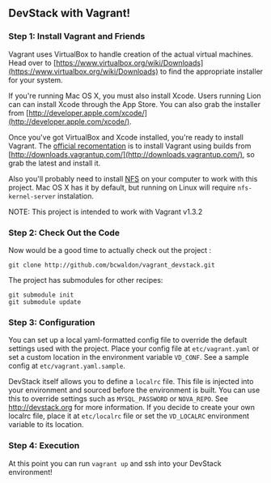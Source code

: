## DevStack with Vagrant!

### Step 1: Install Vagrant and Friends
Vagrant uses VirtualBox to handle creation of the actual virtual machines. Head over to [https://www.virtualbox.org/wiki/Downloads](https://www.virtualbox.org/wiki/Downloads) to find the appropriate installer for your system.

If you're running Mac OS X, you must also install Xcode. Users running Lion can can install Xcode through the App Store. You can also grab the installer from [http://developer.apple.com/xcode/](http://developer.apple.com/xcode/).

Once you've got VirtualBox and Xcode installed, you're ready to install Vagrant. The [official recomentation](http://docs.vagrantup.com/v2/installation/index.html) is to install Vagrant using builds from [http://downloads.vagrantup.com/](http://downloads.vagrantup.com/), so grab the latest and install it.

Also you'll probably need to install [NFS](http://en.wikipedia.org/wiki/Network_File_System) on your computer to work with this project. Mac OS X has it by default, but running on Linux will require ```nfs-kernel-server``` instalation.

NOTE: This project is intended to work with Vagrant v1.3.2

### Step 2: Check Out the Code
Now would be a good time to actually check out the project :

    git clone http://github.com/bcwaldon/vagrant_devstack.git

The project has submodules for other recipes:

    git submodule init
    git submodule update

### Step 3: Configuration
You can set up a local yaml-formatted config file to override the default settings used with the project. Place your config file at `etc/vagrant.yaml` or set a custom location in the environment variable `VD_CONF`. See a sample config at `etc/vagrant.yaml.sample`.

DevStack itself allows you to define a `localrc` file. This file is injected into your environment and sourced before the environment is built. You can use this to override settings such as `MYSQL_PASSWORD` or `NOVA_REPO`. See http://devstack.org for more information. If you decide to create your own localrc file, place it at `etc/localrc` file or set the `VD_LOCALRC` environment variable to its location.

### Step 4: Execution
At this point you can run `vagrant up` and ssh into your DevStack environment!
